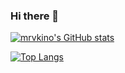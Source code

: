 ### Hi there 👋

[![mrvkino's GitHub stats](https://github-readme-stats.vercel.app/api?username=mrvkino&theme=onedark&count_private=true)](https://github.com/anuraghazra/github-readme-stats)

[![Top Langs](https://github-readme-stats.vercel.app/api/top-langs/?username=mrvkino&layout=compact&theme=onedark&count_private=true)](https://github.com/anuraghazra/github-readme-stats)


<!--
**mrvkino/mrvkino** is a ✨ _special_ ✨ repository because its `README.md` (this file) appears on your GitHub profile.

Here are some ideas to get you started:

- 🔭 I’m currently working on ...
- 🌱 I’m currently learning ...
- 👯 I’m looking to collaborate on ...
- 🤔 I’m looking for help with ...
- 💬 Ask me about ...
- 📫 How to reach me: ...
- 😄 Pronouns: ...
- ⚡ Fun fact: ...
-->
